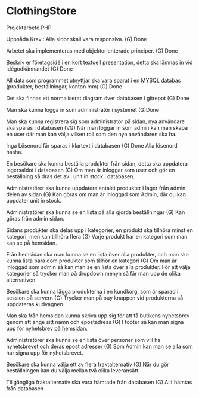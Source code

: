 # ClothingStore
Projektarbete PHP

Uppnåda Krav :
Alla sidor skall vara responsiva. (G) Done 

Arbetet ska implementeras med objektorienterade principer. (G) Done 

Beskriv er företagsidé i en kort textuell presentation, detta ska lämnas in vid idégodkännandet (G) Done 

All data som programmet utnyttjar ska vara sparat i en MYSQL databas (produkter, beställningar, konton mm) (G) Done 

Det ska finnas ett normaliserat diagram över databasen i gitrepot (G) Done 

Man ska kunna logga in som administratör i systemet (G)Done 

Man ska kunna registrera sig som administratör på sidan, nya användare ska sparas i databasen (VG) När man loggar in som admin kan man skapa en user där man kan välja vilken roll som den nya användaren ska ha. 

Inga Lösenord får sparas i klartext i databasen (G) Done Alla lösenord hasha.

En besökare ska kunna beställa produkter från sidan, detta ska uppdatera lagersaldot i databasen (G) Om man är inloggar som user och gör en beställning så dras det av i unit in stock i databasen.

Administratörer ska kunna uppdatera antalet produkter i lager från admin delen av sidan (G) Kan göras om man är inloggad som Admin, där du kan uppdater unit in stock. 

Administratörer ska kunna se en lista på alla gjorda beställningar (G) Kan göras från admin sidan. 

Sidans produkter ska delas upp i kategorier, en produkt ska tillhöra minst en kategori, men kan tillhöra flera (G) Varje produkt har en kategori som man kan se på hemsidan. 

Från hemsidan ska man kunna se en lista över alla produkter, och man ska kunna lista bara dom produkter som tillhör en kategori (G) Om man är inloggad som admin så kan man se en lista över alla produkter. För att välja kategorier så trycker man på dropdown menyn så får man upp de olika alternativen.

Besökare ska kunna lägga produkterna i en kundkorg, som är sparad i session på servern (G) Trycker man på buy knappen vid produkterna så uppdateras kudvagnen. 

Man ska från hemsidan kunna skriva upp sig för att få butikens nyhetsbrev genom att ange sitt namn och epostadress (G) I footer så kan man signa upp för nyhetsbrev på hemsidan. 

Administratörer ska kunna se en lista över personer som vill ha nyhetsbrevet och deras epost adresser (G) Som Admin kan man se alla som har signa upp för nyhetsbrevet. 

Besökare ska kunna välja ett av flera fraktalternativ (G) När du gör beställningen kan du välja mellan två olika leveransätt. 

Tillgängliga fraktalternativ ska vara hämtade från databasen (G) Allt hämtas från databasen


